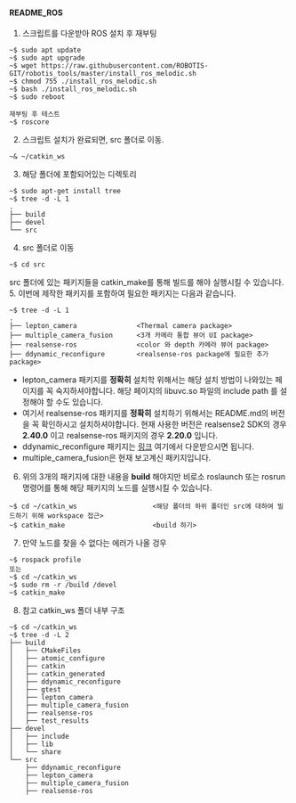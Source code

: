 #### README_ROS

1. 스크립트를 다운받아 ROS 설치 후 재부팅
```
~$ sudo apt update
~$ sudo apt upgrade
~$ wget https://raw.githubusercontent.com/ROBOTIS-GIT/robotis_tools/master/install_ros_melodic.sh
~$ chmod 755 ./install_ros_melodic.sh 
~$ bash ./install_ros_melodic.sh
~$ sudo reboot

재부팅 후 테스트
~$ roscore
```
2. 스크립트 설치가 완료되면, src 폴더로 이동.
```
~& ~/catkin_ws
```
3. 해당 폴더에 포함되어있는 디렉토리
```
~$ sudo apt-get install tree
~$ tree -d -L 1
.
├── build
├── devel
└── src
```
4. src 폴더로 이동
```
~$ cd src
```
src 폴더에 있는 패키지들을 catkin_make를 통해 빌드를 해야 실행시킬 수 있습니다.
5. 이번에 제작한 패키지를 포함하여 필요한 패키지는 다음과 같습니다.
```
~$ tree -d -L 1
.
├── lepton_camera               <Thermal camera package>
├── multiple_camera_fusion      <3개 카메라 통합 뷰어 UI package>
├── realsense-ros               <color 와 depth 카메라 뷰어 package>
├── ddynamic_reconfigure        <realsense-ros package에 필요한 추가 package>
```
* lepton_camera 패키지를 **정확히** 설치학 위해서는 해당 설치 방법이 나와있는 페이지를 꼭 숙지하셔야합니다. 해당 페이지의 libuvc.so 파일의 include path 를 설정해야 할 수도 있습니다.
* 여기서 realsense-ros 패키지를 **정확히** 설치하기 위해서는 README.md의 버전을 꼭 확인하시고 설치하셔야합니다. 현재 사용한 버전은 realsense2 SDK의 경우 **2.40.0** 이고 realsense-ros 패키지의 경우 **2.20.0** 입니다.
* ddynamic_reconfigure 패키지는 [링크](https://github.com/pal-robotics/ddynamic_reconfigure) 여기에서 다운받으시면 됩니다.
* multiple_camera_fusion은 현재 보고계신 패키지입니다.
6. 위의 3개의 패키지에 대한 내용을 **build** 해야지만 비로소 roslaunch 또는 rosrun 명령어를 통해 해당 패키지의 노드를 실행시킬 수 있습니다.
```
~$ cd ~/catkin_ws                   <해당 폴더의 하위 폴더인 src에 대하여 빌드하기 위해 workspace 접근>
~$ catkin_make                      <build 하기>
```
7. 만약 노드를 찾을 수 없다는 에러가 나올 겅우
```
~$ rospack profile
또는
~$ cd ~/catkin_ws 
~$ sudo rm -r /build /devel
~$ catkin_make
```
8. 참고
catkin_ws 폴더 내부 구조
```
~$ cd ~/catkin_ws
~$ tree -d -L 2
├── build
│   ├── CMakeFiles
│   ├── atomic_configure
│   ├── catkin
│   ├── catkin_generated
│   ├── ddynamic_reconfigure
│   ├── gtest
│   ├── lepton_camera
│   ├── multiple_camera_fusion
│   ├── realsense-ros
│   ├── test_results
├── devel
│   ├── include
│   ├── lib
│   └── share
└── src
    ├── ddynamic_reconfigure
    ├── lepton_camera
    ├── multiple_camera_fusion
    ├── realsense-ros
```

